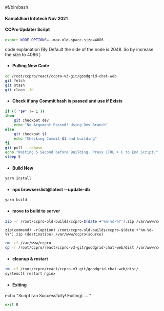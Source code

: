 #!/bin/bash
#### Kamaldhari Infotech Nov 2021
#### CCPro Updater Script

```bash
export NODE_OPTIONS=--max-old-space-size=4086
```
code explanation  (By Default the side of the node is 2048. So by increase the size to 4086 ) 
- #### Pulling New Code
```bash
cd /root/ccpro/react/ccpro-v3-git/goodgrid-chat-web
git fetch
git stash
git clean -fd
```
- #### Check if any Commit hash is passed and use if Exists
```bash
if (( "$#" != 1 ))
then
    git checkout dev
    echo "No Argument Passed! Using Dev Branch"
else
    git checkout $1
    echo "Checking Commit $1 and building"
fi
git pull --rebase
echo "Waiting 5 Second before Building. Press CTRL + C to End Script."
sleep 5
```
- #### Build New
```bash
yarn install
```
- #### npx browserslist@latest --update-db
```bash
yarn build
```
- #### move to build to server
```bash
zip -r /root/ccpro-old-builds/ccpro-$(date +'%m-%d-%Y').zip /var/www/ccpro
```

``` syntax
zip(command) -r(option) /root/ccpro-old-builds/ccpro-$(date +'%m-%d-%Y').zip (destination) /var/www/ccpro(source)
```

```bash
rm -rf /var/www/ccpro
cp -r /root/ccpro/react/ccpro-v3-git/goodgrid-chat-web/dist /var/www/ccpro
```
- #### cleanup & restart
```bash
rm -rf /root/ccpro/react/ccpro-v3-git/goodgrid-chat-web/dist/
systemctl restart nginx
```
- #### Exiting
echo "Script ran Successfully! Exiting/......"
```bash
exit 0
```
